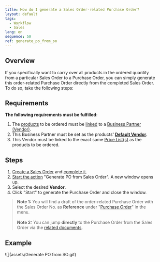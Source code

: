 ```yaml
---
title: How do I generate a Sales Order-related Purchase Order?
layout: default
tags:
  - Workflow
  - Sales
lang: en
sequence: 50
ref: generate_po_from_so
---
```


## Overview
If you specifically want to carry over all products in the ordered quantity from a particular Sales Order to a Purchase Order, you can simply generate this order-related Purchase Order directly from the completed Sales Order. To do so, take the following steps:

## Requirements
**The following requirements must be fulfilled:**

1. The [products](NewProduct) to be ordered must be [linked](Link_product_to_business_partner) to a [Business Partner (Vendor)](New_business_partner_vendor).
1. This Business Partner must be set as the products' [**Default Vendor**](Set_default_vendor).
1. This Vendor must be linked to the exact same [Price List(s)](ProductPrice) as the products to be ordered.

## Steps
1. [Create a Sales Order](SalesOrder_recording) and [complete it](DocumentProcessingComplete).
1. [Start the action](StartAction) "Generate PO from Sales Order". A new window opens up.
1. Select the desired **Vendor**.
1. Click "Start" to generate the Purchase Order and close the window.
 >**Note 1:** You will find a draft of the order-related Purchase Order with the Sales Order No. as **Reference** under "[Purchase Order](Menu)" in the menu.<br><br>
 >**Note 2:** You can jump **directly** to the Purchase Order from the Sales Order via the [related documents](JumptoviaSidebar).

## Example
![](assets/Generate PO from SO.gif)
